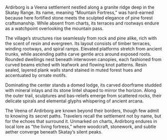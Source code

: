 Ardirborg is a Veena settlement nestled along a granite ridge deep in the Skatay Range. Its name, meaning “Mountain Fortress,” was hard-earned because here fortified stone meets the sculpted elegance of pine forest craftsmanship. While absent from charts, its terraces and rootways endure as a watchpoint overlooking the mountain pass.

The village’s structures rise seamlessly from rock and pine alike, rich with the scent of resin and evergreen. Its layout consists of timber terraces, winding rootways, and spiral ramps. Elevated platforms stretch from ancient trunks, while ascending paths carve gentle arcs around exposed roots. Rounded dwellings nest beneath interwoven canopies, each fashioned from curved beams etched with leafwork and flowing knot patterns. Resin sealed, layered plank walls stand stained in muted forest hues and accentuated by ornate motifs.

Dominating the center stands a domed lodge, its carved doorframe studded with mineral inlays and its stone lintel shaped to mirror the horizon. Along the outer trail, sculptures and bas-reliefs emerge from scattered rocks, their delicate spirals and elemental glyphs whispering of ancient arcana.

The Veena of Ardirborg are known beyond their borders, though few admit to knowing its secret paths. Travelers recall the settlement not by name, but for the echoes that surround it. Unmarked on charts, Ardirborg endures in local lore as “the living fortress,” where woodcraft, stonework, and subtle aether converge beneath Skatay’s silent peaks.